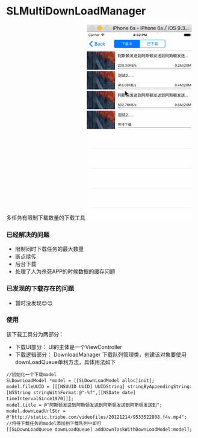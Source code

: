 # SLMultiDownLoadManager
多任务有限制下载数量的下载工具
![效果图](https://github.com/SLPowerCoder/SLMultiDownLoadManager/blob/master/SLMultiDownLoadManager/SLMultiDownLoad.gif)

### 已经解决的问题
* 限制同时下载任务的最大数量
* 断点续传
* 后台下载
* 处理了人为杀死APP的时候数据的缓存问题

### 已发现的下载存在的问题
* 暂时没发现😊😊

### 使用
该下载工具分为两部分：
* 下载UI部分：
UI的主体是一个ViewController
* 下载逻辑部分：
DownloadManager
下载队列管理类，创建该对象要使用downLoadQueue单利方法，具体用法如下
```
//初始化一个下载model
SLDownLoadModel *model = [[SLDownLoadModel alloc]init];
model.fileUUID = [[[NSUUID UUID] UUIDString] stringByAppendingString:[NSString stringWithFormat:@"-%f",[[NSDate date] timeIntervalSince1970]]];
model.title = @"阿斯顿发送到阿斯顿发送到阿斯顿发送到阿斯顿发送到";
model.downLoadUrlStr = @"http://static.tripbe.com/videofiles/20121214/9533522808.f4v.mp4";
//将待下载任务的model添加到下载队列中即可
[[SLDownLoadQueue downLoadQueue] addDownTaskWithDownLoadModel:model];
```
